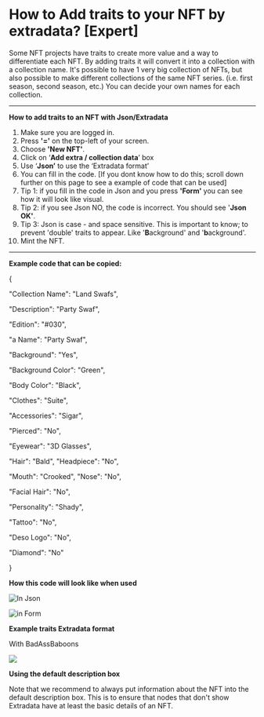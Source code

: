 # How to Add traits to your NFT by extradata? \[Expert]

Some NFT projects have traits to create more value and a way to differentiate each NFT. By adding traits it will convert it into a collection with a collection name. It's possible to have 1 very big collection of NFTs, but also possible to make different collections of the same NFT series. (i.e. first season, second season, etc.) You can decide your own names for each collection. &#x20;

****

**How to add traits to an NFT with Json/Extradata**

1. Make sure you are logged in.&#x20;
2. Press **'='** on the top-left of your screen.&#x20;
3. Choose **'New NFT'**.
4. Click on ‘**Add extra / collection data**’ box
5. &#x20;Use ‘**Json’** to use the ‘Extradata format’
6. You can fill in the code. \[If you dont know how to do this; scroll down further on this page to see a example of code that can be used]
7. Tip 1: if you fill in the code in Json and you press **'Form'** you can see how it will look like visual.&#x20;
8. Tip 2: if you see Json NO, the code is incorrect. You should see '**Json OK'**.&#x20;
9. Tip 3: Json is case - and space sensitive. This is important to know; to prevent 'double' traits to  appear. Like '**B**ackground' and '**b**ackground'.&#x20;
10. Mint the NFT.&#x20;

****

&#x20;

**Example code that can be copied:**

{&#x20;

"Collection Name": "Land Swafs",&#x20;

"Description": "Party Swaf",&#x20;

"Edition": "#030",&#x20;

"a Name": "Party Swaf",&#x20;

"Background": "Yes",&#x20;

"Background Color": "Green",&#x20;

"Body Color": "Black",&#x20;

"Clothes": "Suite",&#x20;

"Accessories": "Sigar",&#x20;

"Pierced": "No",&#x20;

"Eyewear": "3D Glasses",&#x20;

"Hair": "Bald", "Headpiece": "No",&#x20;

"Mouth": "Crooked", "Nose": "No",&#x20;

"Facial Hair": "No",&#x20;

"Personality": "Shady",&#x20;

"Tattoo": "No",&#x20;

"Deso Logo": "No",&#x20;

"Diamond": "No"&#x20;

}



**How this code will look like when used**

![In Json](../../.gitbook/assets/20220428\_153208.jpg)

![in Form](../../.gitbook/assets/20220428\_153521.jpg)









**Example traits Extradata format**

With BadAssBaboons

![](<../../.gitbook/assets/Traits\_Json\_extradata \[Picture].png>)

**Using the default description box**

Note that we recommend to always put information about the NFT into the default description box. This is to ensure that nodes that don't show Extradata have at least the basic details of an NFT.
